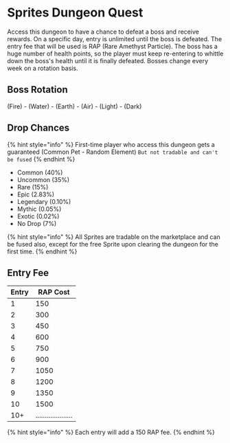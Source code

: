 # Sprites Dungeon Quest

Access this dungeon to have a chance to defeat a boss and receive rewards. On a specific day, entry is unlimited until the boss is defeated. The entry fee that will be used is RAP (Rare Amethyst Particle). The boss has a huge number of health points, so the player must keep re-entering to whittle down the boss's health until it is finally defeated. Bosses change every week on a rotation basis.

## Boss Rotation

(Fire) - (Water) - (Earth) - (Air) - (Light) - (Dark)

## Drop Chances

{% hint style="info" %}
First-time player who access this dungeon gets a guaranteed (Common Pet - Random Element) `But not tradable and can't be fused`
{% endhint %}

* Common (40%)
* Uncommon (35%)
* Rare (15%)
* Epic (2.83%)
* Legendary (0.10%)
* Mythic (0.05%)
* Exotic (0.02%)
* No Drop (7%)

{% hint style="info" %}
All Sprites are tradable on the marketplace and can be fused also, except for the free Sprite upon clearing the dungeon for the first time.
{% endhint %}



## Entry Fee

| Entry | RAP Cost             |
| ----- | -------------------- |
| 1     | 150                  |
| 2     | 300                  |
| 3     | 450                  |
| 4     | 600                  |
| 5     | 750                  |
| 6     | 900                  |
| 7     | 1050                 |
| 8     | 1200                 |
| 9     | 1350                 |
| 10    | 1500                 |
| 10+   | .................... |

{% hint style="info" %}
Each entry will add a 150 RAP fee.
{% endhint %}
